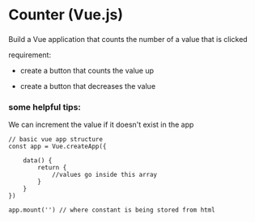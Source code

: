 # Counter (Vue.js)
###

Build a Vue application that counts the number of a value that is clicked

requirement:
- create a button that counts the value up

- create a button that decreases the value

### some helpful tips:
We can increment the value if it doesn't exist in the app

```
// basic vue app structure
const app = Vue.createApp({

    data() {
        return {
            //values go inside this array
        }
    }
})

app.mount('') // where constant is being stored from html 
```

